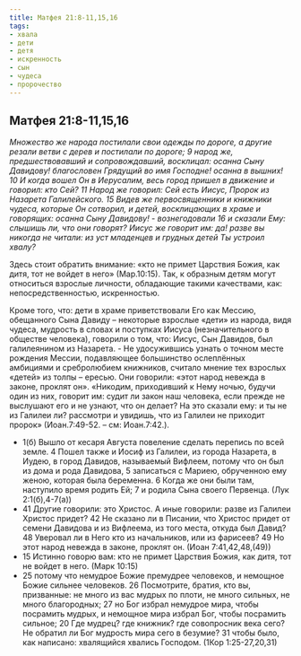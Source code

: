 ```yaml
---
title: Матфея 21:8-11,15,16  
tags: 
- хвала
- дети
- детя
- искренность
- сын
- чудеса
- пророчество
---
```


## Матфея 21:8-11,15,16

*Множество же народа постилали свои одежды по дороге, а другие резали ветви с дерев и постилали по дороге; 9 народ же, предшествовавший и сопровождавший, восклицал: осанна Сыну Давидову! благословен Грядущий во имя Господне! осанна в вышних! 10 И когда вошел Он в Иерусалим, весь город пришел в движение и говорил: кто Сей? 11 Народ же говорил: Сей есть Иисус, Пророк из Назарета Галилейского. 15 Видев же первосвященники и книжники чудеса, которые Он сотворил, и детей, восклицающих в храме и говорящих: осанна Сыну Давидову! - вознегодовали 16 и сказали Ему: слышишь ли, что они говорят? Иисус же говорит им: да! разве вы никогда не читали: из уст младенцев и грудных детей Ты устроил хвалу?*

Здесь стоит обратить внимание: «кто не примет Царствия Божия, как дитя, тот не войдет в него» (Мар.10:15). Так, к образным детям могут относиться взрослые личности, обладающие такими качествами, как: непосредственностью, искренностью. 

Кроме того, что: дети в храме приветствовали Его как Мессию, обещанного Сына Давиду – некоторые взрослые «дети» из народа, видя чудеса, мудрость в словах и поступках Иисуса (незначительного в обществе человека), говорили о том, что: Иисус, Сын Давидов, был галилеянином из Назарета. - Не удосужившись узнать о точном месте рождения Мессии, подавляющее большинство ослеплённых амбициями и сребролюбием книжников, считало мнение тех взрослых «детей» из толпы – ересью. Они говорили: «этот народ невежда в законе, проклят он». «Никодим, приходивший к Нему ночью, будучи один из них, говорит им: судит ли закон наш человека, если прежде не выслушают его и не узнают, что он делает? На это сказали ему: и ты не из Галилеи ли? рассмотри и увидишь, что из Галилеи не приходит пророк» (Иоан.7:49-52. – см: Иоан.7:42.). 

- 1(б) Вышло от кесаря Августа повеление сделать перепись по всей земле. 4 Пошел также и Иосиф из Галилеи, из города Назарета, в Иудею, в город Давидов, называемый Вифлеем, потому что он был из дома и рода Давидова, 5 записаться с Мариею, обрученною ему женою, которая была беременна. 6 Когда же они были там, наступило время родить Ей; 7 и родила Сына своего Первенца. (Лук 2:1(б),4-7(а))
- 41 Другие говорили: это Христос. А иные говорили: разве из Галилеи Христос придет? 42 Не сказано ли в Писании, что Христос придет от семени Давидова и из Вифлеема, из того места, откуда был Давид? 48 Уверовал ли в Него кто из начальников, или из фарисеев? 49 Но этот народ невежда в законе, проклят он. (Иоан 7:41,42,48,(49))
- 15 Истинно говорю вам: кто не примет Царствия Божия, как дитя, тот не войдет в него. (Марк 10:15)
- 25 потому что немудрое Божие премудрее человеков, и немощное Божие сильнее человеков. 26 Посмотрите, братия, кто вы, призванные: не много из вас мудрых по плоти, не много сильных, не много благородных; 27 но Бог избрал немудрое мира, чтобы посрамить мудрых, и немощное мира избрал Бог, чтобы посрамить сильное; 20 Где мудрец? где книжник? где совопросник века сего? Не обратил ли Бог мудрость мира сего в безумие? 31 чтобы было, как написано: хвалящийся хвались Господом. (1Кор 1:25-27,20,31)